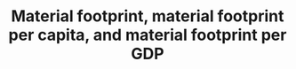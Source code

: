 ---
data_non_statistical: true
goal_meta_link: http://unstats.un.org/sdgs/files/metadata-compilation/Metadata-Goal-8.pdf
goal_meta_link_page: 7
graph: null
graph_status_notes: unk
graph_title: Material footprint, material footprint per capita, and material footprint
  per GDP
graph_type: null
graph_type_description: EPA does not have these data
has_metadata: true
indicator: 8.4.1
indicator_definition: Material footprint (MF) is the attribution of global material
  extraction to domestic final demand of a country. It is calculated as raw material
  equivalent of imports (RMEIM) plus domestic extraction (DE) minus raw material equivalents
  of exports (RMEEX). For the attribution of the primary material needs of final demand
  a global, multi_regional input_output (MRIO) framework is employed. The attribution
  method based on I_O analytical tools is described in detail in Wiedmann et al. 2015.
  It is based on the EORA MRIO framework developed by the University of Sydney, Australia
  (Lenzen et al. 2013) which is an internationally well_established and the most detailed
  and reliable MRIO framework available to date.
indicator_name: Material footprint, material footprint per capita, and material footprint
  per GDP
indicator_sort_order: 08.04.01
indicator_variable: null
layout: indicator
permalink: /8-4-1/
published: true
rationale_interpretation: Material footprint of consumption reports the amount of
  primary materials required to serve final demand of a country and can be interpreted
  as an indicator for the material standard of living/level of capitalization of an
  economy. Per_capita MF describes the average material use for final demand. DMC
  and MF need to be looked at in combination as they cover the two aspects of the
  economy, production and consumption. The DMC reports the actual amount of material
  in an economy, MF the virtual amount required across the whole supply chain to service
  final demand. A country can, for instance have a very high DMC because it has a
  large primary production sector for export or a very low DMC because it has outsourced
  most of the material intensive industrial processes to other countries. The material
  footprint corrects for both phenomena.
reporting_status: notstarted
sdg_goal: 8
source_active_1: true
source_notes_1: null
source_title_1: null
target: Improve progressively, through 2030, global resource efficiency in consumption
  and production and endeavour to decouple economic growth from environmental degradation,
  in accordance with the 10-Year Framework of Programmes on Sustainable Consumption
  and Production, with developed countries taking the lead.
target_id: '8.4'
title: Material footprint, material footprint per capita, and material footprint per
  GDP
un_custodial_agency: 'UNEP (Partnering Agencies: OECD)'
un_designated_tier: '3'
variable_description: null
variable_notes: null
---